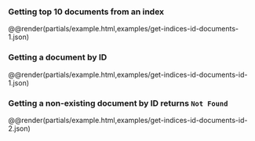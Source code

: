 ### Getting top 10 documents from an index

@@render(partials/example.html,examples/get-indices-id-documents-1.json)

### Getting a document by ID

@@render(partials/example.html,examples/get-indices-id-documents-id-1.json)

### Getting a non-existing document by ID returns `Not Found`

@@render(partials/example.html,examples/get-indices-id-documents-id-2.json)